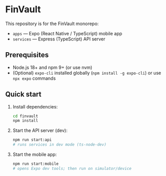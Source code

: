 # FinVault

This repository is for the FinVault monorepo:

- `apps` — Expo (React Native / TypeScript) mobile app
- `services` — Express (TypeScript) API server

## Prerequisites

- Node.js 18+ and npm 9+ (or use nvm)
- (Optional) `expo-cli` installed globally (`npm install -g expo-cli`) or use `npx expo` commands

## Quick start

1. Install dependencies:

   ```bash
   cd finvault
   npm install
   ```

2. Start the API server (dev):

   ```bash
   npm run start:api
   # runs services in dev mode (ts-node-dev)
   ```

3. Start the mobile app:
   ```bash
   npm run start:mobile
   # opens Expo dev tools; then run on simulator/device
   ```

